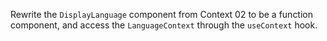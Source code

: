 Rewrite the `DisplayLanguage` component from Context 02 to be a function component, and access the `LanguageContext` through the `useContext` hook.
